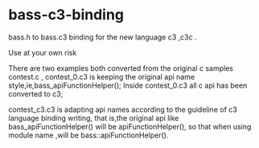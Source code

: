 # bass-c3-binding
bass.h to bass.c3 binding for the new language c3 ,c3c .

Use at your own risk

There are two examples both converted from the original c samples contest.c ,
contest_0.c3 is keeping the original api name style,ie,bass_apiFunctionHelper();
Inside contest_0.c3 all c api has been converted to c3;

contest_c3.c3 is adapting api names according to  the guideline of c3 language binding writing,
that is,the original api like bass_apiFunctionHelper() will be apiFunctionHelper(),
so that when using module name ,will be bass::apiFunctionHelper().
